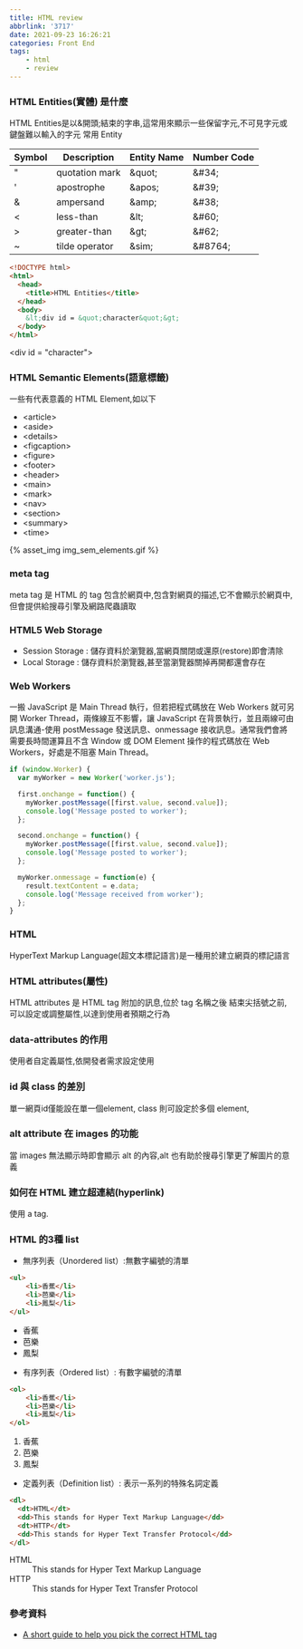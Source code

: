 ```yaml
---
title: HTML review
abbrlink: '3717'
date: 2021-09-23 16:26:21
categories: Front End
tags:
	- html
	- review
---
```


### HTML Entities(實體) 是什麼
HTML Entities是以&開頭;結束的字串,這常用來顯示一些保留字元,不可見字元或鍵盤難以輸入的字元
常用 Entity

|Symbol|Description		|Entity Name	|Number Code
|------|------ 				|------ 			|-----
|"		 |quotation mark|&amp;quot;				|&amp;#34;
|'		 |apostrophe 		|&amp;apos;				|&amp;#39;
|&		 |ampersand			|&amp;amp;				|&amp;#38;
|<		 |less-than			|&amp;lt;					|&amp;#60;
|>		 |greater-than	|&amp;gt;					|&amp;#62;
|~		 |tilde operator|&amp;sim;			  |&amp;#8764;

<!--more-->

```html
<!DOCTYPE html>
<html>
  <head>
  	<title>HTML Entities</title>
  </head>
  <body>
    &lt;div id = &quot;character&quot;&gt;
  </body>
</html>
```

<body>
  &lt;div id = &quot;character&quot;&gt;
</body>

### HTML Semantic Elements(語意標籤)
一些有代表意義的 HTML Element,如以下
+ &lt;article&gt;
+ &lt;aside&gt;
+ &lt;details&gt;
+ &lt;figcaption&gt;
+ &lt;figure&gt;
+ &lt;footer&gt;
+ &lt;header&gt;
+ &lt;main&gt;
+ &lt;mark&gt;
+ &lt;nav&gt;
+ &lt;section&gt;
+ &lt;summary&gt;
+ &lt;time&gt;

<div style="width:400px;">
	{% asset_img img_sem_elements.gif %}
</div>

### meta tag
meta tag 是 HTML 的 tag 包含於網頁中,包含對網頁的描述,它不會顯示於網頁中,但會提供給搜尋引擎及網路爬蟲讀取

### HTML5 Web Storage 
+ Session Storage : 儲存資料於瀏覽器,當網頁關閉或還原(restore)即會清除
+ Local Storage : 儲存資料於瀏覽器,甚至當瀏覽器關掉再開都還會存在

### Web Workers 
一搬 JavaScript 是 Main Thread 執行，但若把程式碼放在 Web Workers 就可另開 Worker Thread，兩條線互不影響，讓 JavaScript 在背景執行，並且兩線可由訊息溝通-使用 postMessage 發送訊息、onmessage 接收訊息。通常我們會將需要長時間運算且不含 Window 或 DOM Element 操作的程式碼放在 Web Workers，好處是不阻塞 Main Thread。
``` js
if (window.Worker) {
  var myWorker = new Worker('worker.js');

  first.onchange = function() {
    myWorker.postMessage([first.value, second.value]);
    console.log('Message posted to worker');
  };

  second.onchange = function() {
    myWorker.postMessage([first.value, second.value]);
    console.log('Message posted to worker');
  };

  myWorker.onmessage = function(e) {
    result.textContent = e.data;
    console.log('Message received from worker');
  };
}
```

### HTML 
HyperText Markup Language(超文本標記語言)是一種用於建立網頁的標記語言

### HTML attributes(屬性)
HTML attributes 是 HTML tag 附加的訊息,位於 tag 名稱之後 結束尖括號之前,可以設定或調整屬性,以達到使用者預期之行為

### data-attributes 的作用
使用者自定義屬性,依開發者需求設定使用

### id 與 class 的差別
單一網頁id僅能設在單一個element, class 則可設定於多個 element,

### alt attribute 在 images 的功能
當 images 無法顯示時即會顯示 alt 的內容,alt 也有助於搜尋引擎更了解圖片的意義

### 如何在 HTML 建立超連結(hyperlink)
使用 a tag.

### HTML 的3種 list
+ 無序列表（Unordered list）:無數字編號的清單
``` html
<ul>
	<li>香蕉</li>
	<li>芭樂</li>
	<li>鳳梨</li>
</ul>
```
<ul>
	<li>香蕉</li>
	<li>芭樂</li>
	<li>鳳梨</li>
</ul>

+ 有序列表（Ordered list）: 有數字編號的清單
``` html
<ol>
	<li>香蕉</li>
	<li>芭樂</li>
	<li>鳳梨</li>
</ol>
```
<ol>
	<li>香蕉</li>
	<li>芭樂</li>
	<li>鳳梨</li>
</ol>

+ 定義列表（Definition list）: 表示一系列的特殊名詞定義
``` html
<dl>
  <dt>HTML</dt>
  <dd>This stands for Hyper Text Markup Language</dd>
  <dt>HTTP</dt>
  <dd>This stands for Hyper Text Transfer Protocol</dd>
</dl>
```
<dl>
  <dt>HTML</dt>
  <dd>This stands for Hyper Text Markup Language</dd>
  <dt>HTTP</dt>
  <dd>This stands for Hyper Text Transfer Protocol</dd>
</dl>

### 參考資料
+ [A short guide to help you pick the correct HTML tag](https://dev.to/polgarj/a-short-guide-to-help-you-pick-the-correct-html-tag-56l9)










